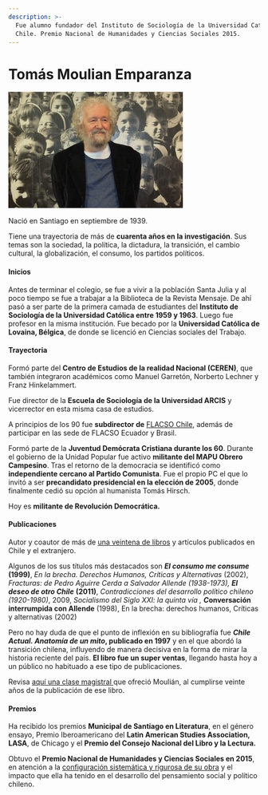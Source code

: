 ```yaml
---
description: >-
  Fue alumno fundador del Instituto de Sociología de la Universidad Católica de
  Chile. Premio Nacional de Humanidades y Ciencias Sociales 2015.
---
```


# Tomás Moulian Emparanza

![Tom&#xE1;s Mouli&#xE1;n Emparanza. Foto: CONICYT](../../.gitbook/assets/moulian.jpg)

Nació en Santiago en septiembre de 1939.

Tiene una trayectoria de más de **cuarenta años en la investigación**. Sus temas son la sociedad, la política, la dictadura, la transición, el cambio cultural, la globalización, el consumo, los partidos políticos.

#### Inicios

Antes de terminar el colegio, se fue a vivir a la población Santa Julia y al poco tiempo se fue a trabajar a la Biblioteca de la Revista Mensaje. De ahí pasó a ser parte de la primera camada de estudiantes del **Instituto de Sociología de la Universidad Católica entre 1959 y 1963**. Luego fue profesor en la misma institución. Fue becado por la **Universidad Católica de Lovaina, Bélgica**, de donde se licenció en Ciencias sociales del Trabajo.

#### Trayectoria

Formó parte del **Centro de Estudios de la realidad Nacional \(CEREN\)**, que también integraron académicos como Manuel Garretón, Norberto Lechner y Franz Hinkelammert.

Fue director de la **Escuela de Sociología de la Universidad ARCIS** y vicerrector en esta misma casa de estudios.

A principios de los 90 fue **subdirector de** [FLACSO Chile](http://www.flacsochile.org/personajes/tomas-moulian/), además de participar en las sede de FLACSO Ecuador y Brasil.

Formó parte de la **Juventud Demócrata Cristiana durante los 60**. Durante el gobierno de la Unidad Popular fue activo **militante del MAPU Obrero Campesino**. Tras el retorno de la democracia se identificó como **independiente cercano al Partido Comunista**. Fue el propio PC el que lo invitó a ser **precandidato presidencial en la elección de 2005**, donde finalmente cedió su opción al humanista Tomás Hirsch.

Hoy es **militante de Revolución Democrática.**

#### Publicaciones

Autor y coautor de más de [una veintena de libros](https://lom.cl/v/213192b0-7ba0-4a35-acf6-e7555ff0f682/Tom%C3%A1s-Mouli%C3%A1n-es-uno-de-los-intelectuales-m%C3%A1s-influyentes-en-el-Chile-contempor%C3%A1neo-y-en-Am%C3%A9rica-Latina.aspx) y artículos publicados en Chile y el extranjero.

Algunos de los sus títulos más destacados son _**El consumo me consume**_ **\(1999\)**, _En la brecha. Derechos Humanos, Críticas y Alternativas_ \(2002\), _Fracturas: de Pedro Aguirre Cerda a Salvador Allende \(1938-1973\), **El deseo de otro Chile**_ **\(2011\)**, _Contradicciones del desarrollo político chileno \(1920-1980\)_, 2009, _Socialismo del Siglo XXI: la quinta vía , **C**_**onversación interrumpida con Allende** \(1998\), En la brecha: derechos humanos, Críticas y alternativas \(2002\)

Pero no hay duda de que el punto de inflexión en su bibliografía fue _**Chile Actual. Anatomía de un mito**_**, publicado en 1997** y en el que abordó la transición chilena, influyendo de manera decisiva en la forma de mirar la historia reciente del país. **El libro fue un super ventas**, llegando hasta hoy a un público no habituado a ese tipo de publicaciones.

Revisa [aquí una clase magistral ](https://www.youtube.com/watch?v=ssq0ODqwu1Q)que ofreció Moulián, al cumplirse veinte años de la publicación de ese libro.

#### Premios

Ha recibido los premios **Municipal de Santiago en Literatura**, en el género ensayo, Premio Iberoamericano del **Latin American Studies Association, LASA**, de Chicago y el **Premio del Consejo Nacional del Libro y la Lectura.**

Obtuvo el **Premio Nacional de Humanidades y Ciencias Sociales en 2015**, en atención a la [configuración sistemática y rigurosa de su obra](https://www.conicyt.cl/blog/2015/09/01/sociologo-tomas-moulian-obtiene-premio-nacional-de-humanidades-y-ciencias-sociales-2015/) y el impacto que ella ha tenido en el desarrollo del pensamiento social y político chileno.

